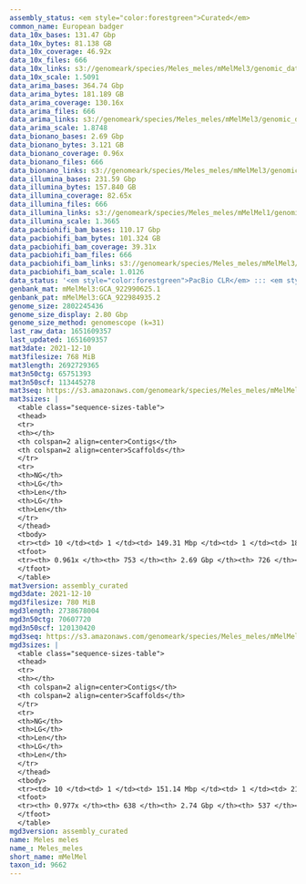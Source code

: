 ```yaml
---
assembly_status: <em style="color:forestgreen">Curated</em>
common_name: European badger
data_10x_bases: 131.47 Gbp
data_10x_bytes: 81.138 GB
data_10x_coverage: 46.92x
data_10x_files: 666
data_10x_links: s3://genomeark/species/Meles_meles/mMelMel3/genomic_data/10x/<br>
data_10x_scale: 1.5091
data_arima_bases: 364.74 Gbp
data_arima_bytes: 181.189 GB
data_arima_coverage: 130.16x
data_arima_files: 666
data_arima_links: s3://genomeark/species/Meles_meles/mMelMel3/genomic_data/arima/<br>
data_arima_scale: 1.8748
data_bionano_bases: 2.69 Gbp
data_bionano_bytes: 3.121 GB
data_bionano_coverage: 0.96x
data_bionano_files: 666
data_bionano_links: s3://genomeark/species/Meles_meles/mMelMel3/genomic_data/bionano/<br>
data_illumina_bases: 231.59 Gbp
data_illumina_bytes: 157.840 GB
data_illumina_coverage: 82.65x
data_illumina_files: 666
data_illumina_links: s3://genomeark/species/Meles_meles/mMelMel1/genomic_data/illumina/<br>s3://genomeark/species/Meles_meles/mMelMel2/genomic_data/illumina/<br>
data_illumina_scale: 1.3665
data_pacbiohifi_bam_bases: 110.17 Gbp
data_pacbiohifi_bam_bytes: 101.324 GB
data_pacbiohifi_bam_coverage: 39.31x
data_pacbiohifi_bam_files: 666
data_pacbiohifi_bam_links: s3://genomeark/species/Meles_meles/mMelMel3/genomic_data/pacbio_hifi/<br>
data_pacbiohifi_bam_scale: 1.0126
data_status: '<em style="color:forestgreen">PacBio CLR</em> ::: <em style="color:forestgreen">10x</em> ::: <em style="color:forestgreen">Bionano</em> ::: <em style="color:forestgreen">Arima</em> ::: <em style="color:forestgreen">Phase</em>'
genbank_mat: mMelMel3:GCA_922990625.1
genbank_pat: mMelMel3:GCA_922984935.2
genome_size: 2802245436
genome_size_display: 2.80 Gbp
genome_size_method: genomescope (k=31)
last_raw_data: 1651609357
last_updated: 1651609357
mat3date: 2021-12-10
mat3filesize: 768 MiB
mat3length: 2692729365
mat3n50ctg: 65751393
mat3n50scf: 113445278
mat3seq: https://s3.amazonaws.com/genomeark/species/Meles_meles/mMelMel3/assembly_curated/mMelMel3.mat.decon.20211210.fasta.gz
mat3sizes: |
  <table class="sequence-sizes-table">
  <thead>
  <tr>
  <th></th>
  <th colspan=2 align=center>Contigs</th>
  <th colspan=2 align=center>Scaffolds</th>
  </tr>
  <tr>
  <th>NG</th>
  <th>LG</th>
  <th>Len</th>
  <th>LG</th>
  <th>Len</th>
  </tr>
  </thead>
  <tbody>
  <tr><td> 10 </td><td> 1 </td><td> 149.31 Mbp </td><td> 1 </td><td> 189.37 Mbp </td></tr>  <tr><td> 20 </td><td> 4 </td><td> 123.64 Mbp </td><td> 2 </td><td> 166.87 Mbp </td></tr>  <tr><td> 30 </td><td> 6 </td><td> 85.00 Mbp </td><td> 4 </td><td> 150.67 Mbp </td></tr>  <tr><td> 40 </td><td> 9 </td><td> 77.68 Mbp </td><td> 6 </td><td> 123.64 Mbp </td></tr>  <tr style="background-color:#cccccc;"><td> 50 </td><td> 13 </td><td style="background-color:#88ff88;"> 65.75 Mbp </td><td> 9 </td><td style="background-color:#88ff88;"> 113.45 Mbp </td></tr>  <tr><td> 60 </td><td> 19 </td><td> 42.76 Mbp </td><td> 12 </td><td> 79.85 Mbp </td></tr>  <tr><td> 70 </td><td> 26 </td><td> 36.79 Mbp </td><td> 15 </td><td> 70.66 Mbp </td></tr>  <tr><td> 80 </td><td> 35 </td><td> 26.47 Mbp </td><td> 20 </td><td> 48.20 Mbp </td></tr>  <tr><td> 90 </td><td> 60 </td><td> 2.90 Mbp </td><td> 39 </td><td> 3.79 Mbp </td></tr>  <tr><td> 100 </td><td> 0 </td><td>  </td><td> 0 </td><td>  </td></tr>  </tbody>
  <tfoot>
  <tr><th> 0.961x </th><th> 753 </th><th> 2.69 Gbp </th><th> 726 </th><th> 2.69 Gbp </th></tr>
  </tfoot>
  </table>
mat3version: assembly_curated
mgd3date: 2021-12-10
mgd3filesize: 780 MiB
mgd3length: 2738678004
mgd3n50ctg: 70607720
mgd3n50scf: 120130420
mgd3seq: https://s3.amazonaws.com/genomeark/species/Meles_meles/mMelMel3/assembly_curated/mMelMel3.pat.X.cur.20211210.fasta.gz
mgd3sizes: |
  <table class="sequence-sizes-table">
  <thead>
  <tr>
  <th></th>
  <th colspan=2 align=center>Contigs</th>
  <th colspan=2 align=center>Scaffolds</th>
  </tr>
  <tr>
  <th>NG</th>
  <th>LG</th>
  <th>Len</th>
  <th>LG</th>
  <th>Len</th>
  </tr>
  </thead>
  <tbody>
  <tr><td> 10 </td><td> 1 </td><td> 151.14 Mbp </td><td> 1 </td><td> 210.73 Mbp </td></tr>  <tr><td> 20 </td><td> 3 </td><td> 126.20 Mbp </td><td> 2 </td><td> 184.30 Mbp </td></tr>  <tr><td> 30 </td><td> 5 </td><td> 118.71 Mbp </td><td> 4 </td><td> 158.03 Mbp </td></tr>  <tr><td> 40 </td><td> 8 </td><td> 87.85 Mbp </td><td> 6 </td><td> 151.14 Mbp </td></tr>  <tr style="background-color:#cccccc;"><td> 50 </td><td> 12 </td><td style="background-color:#88ff88;"> 70.61 Mbp </td><td> 8 </td><td style="background-color:#88ff88;"> 120.13 Mbp </td></tr>  <tr><td> 60 </td><td> 16 </td><td> 49.81 Mbp </td><td> 10 </td><td> 109.97 Mbp </td></tr>  <tr><td> 70 </td><td> 23 </td><td> 31.94 Mbp </td><td> 13 </td><td> 87.85 Mbp </td></tr>  <tr><td> 80 </td><td> 33 </td><td> 21.11 Mbp </td><td> 16 </td><td> 82.95 Mbp </td></tr>  <tr><td> 90 </td><td> 59 </td><td> 4.06 Mbp </td><td> 21 </td><td> 45.12 Mbp </td></tr>  <tr><td> 100 </td><td> 0 </td><td>  </td><td> 0 </td><td>  </td></tr>  </tbody>
  <tfoot>
  <tr><th> 0.977x </th><th> 638 </th><th> 2.74 Gbp </th><th> 537 </th><th> 2.74 Gbp </th></tr>
  </tfoot>
  </table>
mgd3version: assembly_curated
name: Meles meles
name_: Meles_meles
short_name: mMelMel
taxon_id: 9662
---
```

